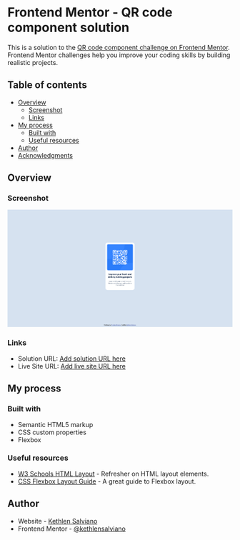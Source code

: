 # Frontend Mentor - QR code component solution

This is a solution to the [QR code component challenge on Frontend Mentor](https://www.frontendmentor.io/challenges/qr-code-component-iux_sIO_H). Frontend Mentor challenges help you improve your coding skills by building realistic projects. 

## Table of contents

- [Overview](#overview)
  - [Screenshot](#screenshot)
  - [Links](#links)
- [My process](#my-process)
  - [Built with](#built-with)
  - [Useful resources](#useful-resources)
- [Author](#author)
- [Acknowledgments](#acknowledgments)

## Overview

### Screenshot

![](./screenshot.png)

### Links

- Solution URL: [Add solution URL here](https://github.com/kethlensalviano/kethlensalviano.github.io/tree/main/docs/qr-code-component-main)
- Live Site URL: [Add live site URL here](https://kethlensalviano.github.io/qr-code-component-main/)

## My process

### Built with

- Semantic HTML5 markup
- CSS custom properties
- Flexbox

### Useful resources

- [W3 Schools HTML Layout](https://www.w3schools.com/html/html_layout.asp) - Refresher on HTML layout elements.
- [CSS Flexbox Layout Guide](https://css-tricks.com/snippets/css/a-guide-to-flexbox/) - A great guide to Flexbox layout.

## Author

- Website - [Kethlen Salviano](https://kethlensalviano.github.io)
- Frontend Mentor - [@kethlensalviano](https://www.frontendmentor.io/profile/kethlensalviano)

